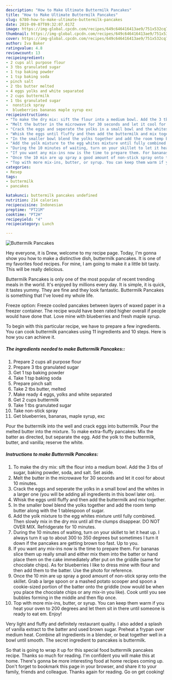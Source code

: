 ```yaml
---
description: "How to Make Ultimate Buttermilk Pancakes"
title: "How to Make Ultimate Buttermilk Pancakes"
slug: 6780-how-to-make-ultimate-buttermilk-pancakes
date: 2019-09-07T09:32:07.017Z
image: https://img-global.cpcdn.com/recipes/649c646416413ae9/751x532cq70/buttermilk-pancakes-recipe-main-photo.jpg
thumbnail: https://img-global.cpcdn.com/recipes/649c646416413ae9/751x532cq70/buttermilk-pancakes-recipe-main-photo.jpg
cover: https://img-global.cpcdn.com/recipes/649c646416413ae9/751x532cq70/buttermilk-pancakes-recipe-main-photo.jpg
author: Iva Baker
ratingvalue: 4.8
reviewcount: 13
recipeingredient:
- 2 cups all purpose flour
- 3 tbs granulated sugar
- 1 tsp baking powder
- 1 tsp baking soda
- pinch salt
- 2 tbs butter melted
- 4 eggs yolks and white separated
- 2 cups buttermilk
- 1 tbs granulated sugar
-  nonstick spray
-  blueberries bananas maple syrup exc
recipeinstructions:
- "To make the dry mix: sift the flour into a medium bowl. Add the 3 tbs of sugar, baking powder, soda, and salt. Set aside."
- "Melt the butter in the microwave for 30 seconds and let it cool for about 10 minutes."
- "Crack the eggs and seperate the yolks in a small bowl and the whites in a larger one (you will be adding all ingredients in this bowl later on)."
- "Whisk the eggs until fluffy and then add the buttermilk and mix together."
- "In the smaller bowl blend the yolks together and add the room temp butter along with the 1 tablespoon of sugar."
- "Add the yolk mixture to the egg whites mixture until fully combined. Then slowly mix in the dry mix until all the clumps disappear. DO NOT OVER MIX. Refridgerate for 10 minutes."
- "During the 10 minutes of waiting, turn on your skillet to let it heat up. I always turn it up to about 300 to 350 degrees but sometimes I turn it down if the pancakes are getting brown too fast. Up to you."
- "If you want any mix-ins now is the time to prepare them. For bananas slice them up really small and either mix them into the batter or hand place them on the cake immediately after put on the griddle (same for chocolate chips). As for blueberries I like to dress mine with flour and then add them to the batter. Use the photo for reference."
- "Once the 10 min are up spray a good amount of non-stick spray onto the skillet. Grab a large spoon or a mashed potato scooper and spoon a cookie-sized portion of the batter onto the griddle (now would be when you place the chocolate chips or any mix-in you like). Cook until you see bubbles forming in the middle and then flip once."
- "Top with more mix-ins, butter, or syrup. You can keep them warm if you heat your oven to 200 degrees and let them sit in there until someone is ready to eat em. Enjoy!"
categories:
- Resep
tags:
- buttermilk
- pancakes

katakunci: buttermilk pancakes undefined
nutrition: 214 calories
recipecuisine: Indonesian
preptime: "PT21M"
cooktime: "PT2H"
recipeyield: "4"
recipecategory: Lunch

---
```



![Buttermilk Pancakes](https://img-global.cpcdn.com/recipes/649c646416413ae9/751x532cq70/buttermilk-pancakes-recipe-main-photo.jpg)

Hey everyone, it is Drew, welcome to my recipe page. Today, I'm gonna show you how to make a distinctive dish, buttermilk pancakes. It is one of my favorites food recipes. For mine, I am going to make it a little bit tasty. This will be really delicious.

Buttermilk Pancakes is only one of the most popular of recent trending meals in the world. It's enjoyed by millions every day. It is simple, it is quick, it tastes yummy. They are fine and they look fantastic. Buttermilk Pancakes is something that I've loved my whole life.

Freeze option: Freeze cooled pancakes between layers of waxed paper in a freezer container. The recipe would have been rated higher overall if people would have done that. Love mine with blueberries and fresh maple syrup.


To begin with this particular recipe, we have to prepare a few ingredients. You can cook buttermilk pancakes using 11 ingredients and 10 steps. Here is how you can achieve it.

##### The ingredients needed to make Buttermilk Pancakes::

1. Prepare 2 cups all purpose flour
1. Prepare 3 tbs granulated sugar
1. Get 1 tsp baking powder
1. Take 1 tsp baking soda
1. Prepare pinch salt
1. Take 2 tbs butter, melted
1. Make ready 4 eggs, yolks and white separated
1. Get 2 cups buttermilk
1. Take 1 tbs granulated sugar
1. Take  non-stick spray
1. Get  blueberries, bananas, maple syrup, exc


Pour the buttermilk into the well and crack eggs into buttermilk. Pour the melted butter into the mixture. To make extra-fluffy pancakes: Mix the batter as directed, but separate the egg. Add the yolk to the buttermilk, butter, and vanilla; reserve the white. 

##### Instructions to make Buttermilk Pancakes:

1. To make the dry mix: sift the flour into a medium bowl. Add the 3 tbs of sugar, baking powder, soda, and salt. Set aside.
1. Melt the butter in the microwave for 30 seconds and let it cool for about 10 minutes.
1. Crack the eggs and seperate the yolks in a small bowl and the whites in a larger one (you will be adding all ingredients in this bowl later on).
1. Whisk the eggs until fluffy and then add the buttermilk and mix together.
1. In the smaller bowl blend the yolks together and add the room temp butter along with the 1 tablespoon of sugar.
1. Add the yolk mixture to the egg whites mixture until fully combined. Then slowly mix in the dry mix until all the clumps disappear. DO NOT OVER MIX. Refridgerate for 10 minutes.
1. During the 10 minutes of waiting, turn on your skillet to let it heat up. I always turn it up to about 300 to 350 degrees but sometimes I turn it down if the pancakes are getting brown too fast. Up to you.
1. If you want any mix-ins now is the time to prepare them. For bananas slice them up really small and either mix them into the batter or hand place them on the cake immediately after put on the griddle (same for chocolate chips). As for blueberries I like to dress mine with flour and then add them to the batter. Use the photo for reference.
1. Once the 10 min are up spray a good amount of non-stick spray onto the skillet. Grab a large spoon or a mashed potato scooper and spoon a cookie-sized portion of the batter onto the griddle (now would be when you place the chocolate chips or any mix-in you like). Cook until you see bubbles forming in the middle and then flip once.
1. Top with more mix-ins, butter, or syrup. You can keep them warm if you heat your oven to 200 degrees and let them sit in there until someone is ready to eat em. Enjoy!


Very light and fluffy and definitely restaurant quality. I also added a splash of vanilla extract to the batter and used brown sugar. Preheat a frypan over medium heat. Combine all ingredients in a blender, or beat together well in a bowl until smooth. The secret ingredient to pancakes is buttermilk. 

So that is going to wrap it up for this special food buttermilk pancakes recipe. Thanks so much for reading. I'm confident you will make this at home. There's gonna be more interesting food at home recipes coming up. Don't forget to bookmark this page in your browser, and share it to your family, friends and colleague. Thanks again for reading. Go on get cooking!
